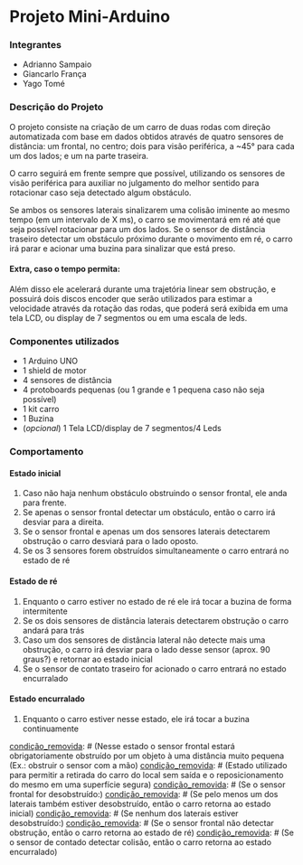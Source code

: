 # Projeto Mini-Arduino #

### Integrantes
 - Adrianno Sampaio
 - Giancarlo França
 - Yago Tomé

### Descrição do Projeto

O projeto consiste na criação de um carro de duas rodas com direção automatizada com base em dados obtidos através de quatro sensores de distância: um frontal, no centro; dois para visão periférica, a ~45° para cada um dos lados; e um na parte traseira.

O carro seguirá em frente sempre que possível, utilizando os sensores de visão periférica para auxiliar no julgamento do melhor sentido para rotacionar caso seja detectado algum obstáculo.

Se ambos os sensores laterais sinalizarem uma colisão iminente ao mesmo tempo (em um intervalo de X ms), o carro se movimentará em ré até que seja possível rotacionar para um dos lados. Se o sensor de distância traseiro detectar um obstáculo próximo durante o movimento em ré, o carro irá parar e acionar uma buzina para sinalizar que está preso.

#### Extra, caso o tempo permita:

Além disso ele acelerará durante uma trajetória linear sem obstrução, e possuirá dois discos encoder que serão utilizados para estimar a velocidade através da rotação das rodas, que poderá será exibida em uma tela LCD, ou display de 7 segmentos ou em uma escala de leds.

### Componentes utilizados
 - 1 Arduino UNO
 - 1 shield de motor
 - 4 sensores de distância
 - 4 protoboards pequenas (ou 1 grande e 1 pequena caso não seja possível)
 - 1 kit carro
 - 1 Buzina
 - (*opcional*) 1 Tela LCD/display de 7 segmentos/4 Leds 

### Comportamento

#### Estado inicial

 1. Caso não haja nenhum obstáculo obstruindo o sensor frontal, ele anda para frente. 
 2. Se apenas o sensor frontal detectar um obstáculo, então o carro irá desviar para a direita. 
 3. Se o sensor frontal e apenas um dos sensores laterais detectarem obstrução o carro desviará para o lado oposto.
 4. Se os 3 sensores forem obstruídos simultaneamente o carro entrará no estado de ré

[sugestão]: # (Velocidade e a distância mínima aumentam proporcionalmente ao tempo sem obstrução)

[condição_removida]: # (Se o sensor esquerdo detectar um obstáculo, o carro desviará para a direita)
[condição_removida]: # (Se o sensor direito detectar um obstáculo, o carro desviará para a esquerda)

#### Estado de ré

 1. Enquanto o carro estiver no estado de ré ele irá tocar a buzina de forma intermitente
 2. Se os dois sensores de distância laterais detectarem obstrução o carro andará para trás
 3. Caso um dos sensores de distância lateral não detecte mais uma obstrução, o carro irá desviar para o lado desse sensor (aprox. 90 graus?) e retornar ao estado inicial
 4. Se o sensor de contato traseiro for acionado o carro entrará no estado encurralado


#### Estado encurralado

[condição_removida]: # (Nesse estado os sensores laterais estarão obrigatoriamente obstruídos)

 1. Enquanto o carro estiver nesse estado, ele irá tocar a buzina continuamente
  
[condição_removida]: # (Se o sensor frontal detectar uma obstrução à uma distância muito pequena ele irá parar de tocar a buzina e entrará no estado de transporte)

[estado_removida]: # (#### Estado de transporte)

[condição_removida]: # (Nesse estado o sensor frontal estará obrigatoriamente obstruído por um objeto à uma distância muito pequena (Ex.: obstruir o sensor com a mão)
[condição_removida]: # (Estado utilizado para permitir a retirada do carro do local sem saída e o reposicionamento do mesmo em uma superfície segura)
[condição_removida]: # (Se o sensor frontal for desobstruído:)
[condição_removida]: # (Se pelo menos um dos laterais também estiver desobstruído, então o carro retorna ao estado inicial)
[condição_removida]: # (Se nenhum dos laterais estiver desobstruído:)
[condição_removida]: # (Se o sensor frontal não detectar obstrução, então o carro retorna ao estado de ré)
[condição_removida]: # (Se o sensor de contado detectar colisão, então o carro retorna ao estado encurralado)

